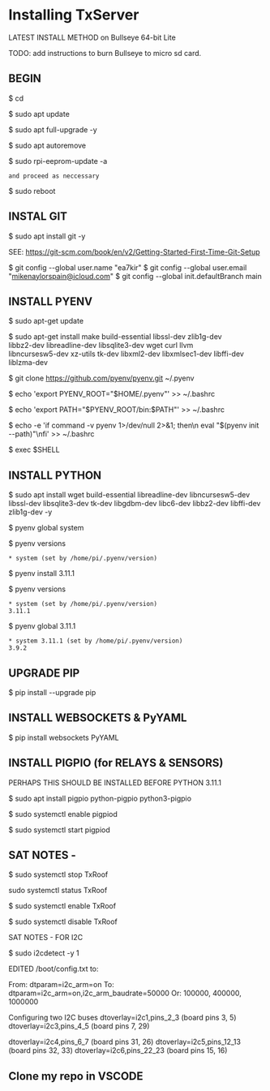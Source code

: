 # Installing TxServer

LATEST INSTALL METHOD on Bullseye 64-bit Lite

TODO: add instructions to burn Bullseye to micro sd card.

## BEGIN

\$ cd

\$ sudo apt update

\$ sudo apt full-upgrade -y

\$ sudo apt autoremove

\$ sudo rpi-eeprom-update -a

	and proceed as neccessary

\$ sudo reboot

## INSTAL GIT

\$ sudo apt install git -y

SEE: https://git-scm.com/book/en/v2/Getting-Started-First-Time-Git-Setup

\$ git config --global user.name "ea7kir"
\$ git config --global user.email "mikenaylorspain@icloud.com"
\$ git config --global init.defaultBranch main

## INSTALL PYENV

\$ sudo apt-get update

\$ sudo apt-get install make build-essential libssl-dev zlib1g-dev \
libbz2-dev libreadline-dev libsqlite3-dev wget curl llvm \
libncursesw5-dev xz-utils tk-dev libxml2-dev libxmlsec1-dev libffi-dev liblzma-dev

\$ git clone https://github.com/pyenv/pyenv.git ~/.pyenv

\$ echo 'export PYENV_ROOT="\$HOME/.pyenv"' >> ~/.bashrc

\$ echo 'export PATH="\$PYENV_ROOT/bin:\$PATH"' >> ~/.bashrc

\$ echo -e 'if command -v pyenv 1>/dev/null 2>&1; then\n eval "\$(pyenv init --path)"\nfi' >> ~/.bashrc

\$ exec \$SHELL

## INSTALL PYTHON

\$ sudo apt install wget build-essential libreadline-dev libncursesw5-dev libssl-dev libsqlite3-dev tk-dev libgdbm-dev libc6-dev libbz2-dev libffi-dev zlib1g-dev -y

\$ pyenv global system

\$ pyenv versions

	* system (set by /home/pi/.pyenv/version)

\$ pyenv install 3.11.1

\$ pyenv versions

	* system (set by /home/pi/.pyenv/version)
	3.11.1

\$ pyenv global 3.11.1

	* system 3.11.1 (set by /home/pi/.pyenv/version)
	3.9.2

## UPGRADE PIP

\$ pip install --upgrade pip

## INSTALL WEBSOCKETS & PyYAML

\$ pip install websockets PyYAML

## INSTALL PIGPIO (for RELAYS & SENSORS)

PERHAPS THIS SHOULD BE INSTALLED BEFORE PYTHON 3.11.1

\$ sudo apt install pigpio python-pigpio python3-pigpio

\$ sudo systemctl enable pigpiod

\$ sudo systemctl start pigpiod

## SAT NOTES -

\$ sudo systemctl stop TxRoof

sudo systemctl status TxRoof

\$ sudo systemctl enable TxRoof

\$ sudo systemctl disable TxRoof

SAT NOTES - FOR I2C

\$ sudo i2cdetect -y 1

EDITED /boot/config.txt to:

From: dtparam=i2c_arm=on
To:   dtparam=i2c_arm=on,i2c_arm_baudrate=50000
Or:   100000, 400000, 1000000

Configuring two I2C buses
dtoverlay=i2c1,pins_2_3   (board pins  3,  5)
dtoverlay=i2c3,pins_4_5   (board pins  7, 29)

dtoverlay=i2c4,pins_6_7   (board pins 31, 26)
dtoverlay=i2c5,pins_12_13 (board pins 32, 33)
dtoverlay=i2c6,pins_22_23 (board pins 15, 16)

## Clone my repo in VSCODE
